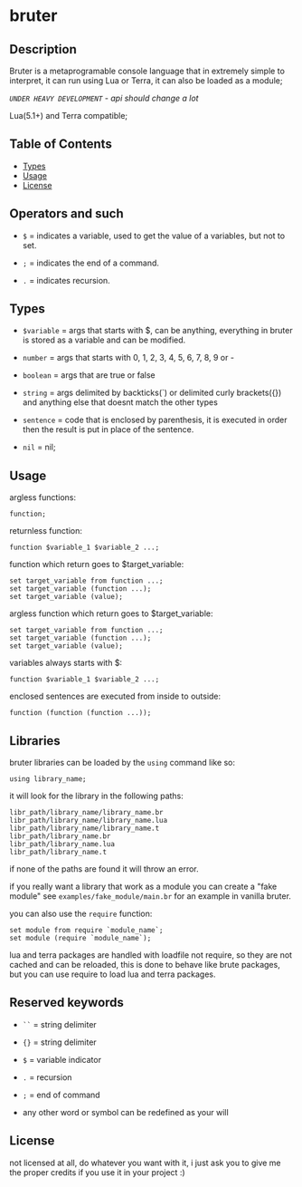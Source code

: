 
# bruter

## Description

Bruter is a metaprogramable console language that in extremely simple to interpret, it can run using Lua or Terra, it can also be loaded as a module;

*`UNDER HEAVY DEVELOPMENT` - api should change a lot*

Lua(5.1+) and Terra compatible;

## Table of Contents

- [Types](#types)
- [Usage](#usage)
- [License](#license)

## Operators and such


- `$` = indicates a variable, used to get the value of a variables, but not to set.

- `;` = indicates the end of a command.

- `.` = indicates recursion.

## Types


- `$variable` = args that starts with $, can be anything, everything in bruter is stored as a variable and can be modified.

- `number` = args that starts with 0, 1, 2, 3, 4, 5, 6, 7, 8, 9 or -

- `boolean` = args that are true or false

- `string` = args delimited by backticks(`) or delimited curly brackets({}) and anything else that doesnt match the other types

- `sentence` = code that is enclosed by parenthesis, it is executed in order then the result is put in place of the sentence.

- `nil` = nil;

## Usage


argless functions:

    function;


returnless function:

    function $variable_1 $variable_2 ...;


function which return goes to $target_variable:

    set target_variable from function ...;
    set target_variable (function ...);
    set target_variable (value);


argless function which return goes to $target_variable:

    set target_variable from function ...;
    set target_variable (function ...);
    set target_variable (value);

variables always starts with $:

    function $variable_1 $variable_2 ...;


enclosed sentences are executed from inside to outside:

    function (function (function ...));


## Libraries

bruter libraries can be loaded by the `using` command like so:

    using library_name;

it will look for the library in the following paths:

    libr_path/library_name/library_name.br
    libr_path/library_name/library_name.lua
    libr_path/library_name/library_name.t
    libr_path/library_name.br
    libr_path/library_name.lua
    libr_path/library_name.t
if none of the paths are found it will throw an error.    

if you really want a library that work as a module you can create a "fake module" see `examples/fake_module/main.br` for an example in vanilla bruter. 

you can also use the `require` function:

    set module from require `module_name`;
    set module (require `module_name`);

    
lua and terra packages are handled with loadfile not require, so they are not cached and can be reloaded, this is done to behave like brute packages, but you can use require to load lua and terra packages.

## Reserved keywords

- ` `` ` = string delimiter
- `{}` = string delimiter
- `$` = variable indicator
- `.` = recursion
- `;` = end of command

- any other word or symbol can be redefined as your will

## License

not licensed at all, do whatever you want with it, i just ask you to give me the proper credits if you use it in your project :)